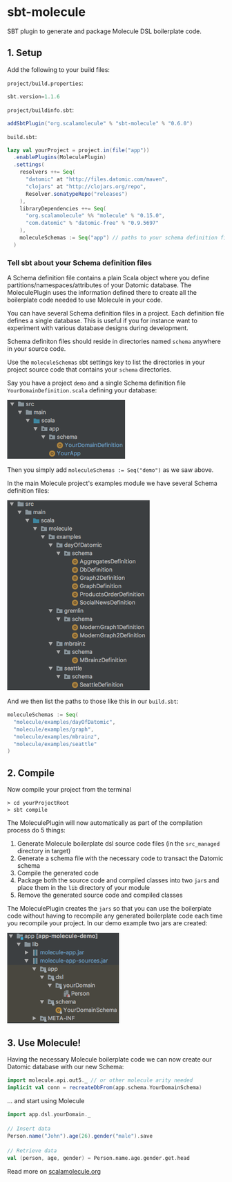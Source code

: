 # sbt-molecule
SBT plugin to generate and package Molecule DSL boilerplate code.

## 1. Setup

Add the following to your build files: 

`project/build.properties`:

```scala
sbt.version=1.1.6
```

`project/buildinfo.sbt`:

```scala
addSbtPlugin("org.scalamolecule" % "sbt-molecule" % "0.6.0")
```

`build.sbt`:

```scala
lazy val yourProject = project.in(file("app"))
  .enablePlugins(MoleculePlugin)
  .settings(
    resolvers ++= Seq(
      "datomic" at "http://files.datomic.com/maven",
      "clojars" at "http://clojars.org/repo",
      Resolver.sonatypeRepo("releases")
    ),
    libraryDependencies ++= Seq(
      "org.scalamolecule" %% "molecule" % "0.15.0",
      "com.datomic" % "datomic-free" % "0.9.5697"
    ),
    moleculeSchemas := Seq("app") // paths to your schema definition files...
  )
```

### Tell sbt about your Schema definition files

A Schema definition file contains a plain Scala object where you define 
partitions/namespaces/attributes of your Datomic database. The MoleculePlugin uses the information
defined there to create all the boilerplate code needed to use Molecule in your code.

You can have several Schema definition files in a project. Each definition file defines a single database. 
This is useful if you for instance want to experiment with various database designs during development.

Schema definiton files should reside in directories named `schema` anywhere in your source code.

Use the `moleculeSchemas` sbt settings key to list the directories in your project source
code that contains your `schema` directories.

Say you have a project `demo` and a single Schema definition file `YourDomainDefinition.scala`
defining your database:

![](img/dirs1.png)

Then you simply add `moleculeSchemas := Seq("demo")` as we saw above.

In the main Molecule project's examples module we have several Schema definition files:

![](img/dirs2.png)

And we then list the paths to those like this in our `build.sbt`:

```scala
moleculeSchemas := Seq(
  "molecule/examples/dayOfDatomic",
  "molecule/examples/graph",
  "molecule/examples/mbrainz",
  "molecule/examples/seattle"
)
```

## 2. Compile

Now compile your project from the terminal

```
> cd yourProjectRoot
> sbt compile
```

The MoleculePlugin will now automatically as part of the compilation process do 5 things:

1. Generate Molecule boilerplate dsl source code files (in the `src_managed` directory in target)
2. Generate a schema file with the necessary code to transact the Datomic schema  
3. Compile the generated code
4. Package both the source code and compiled classes into two `jar`s and place them in the `lib` directory of your module
5. Remove the generated source code and compiled classes

The MoleculePlugin creates the `jars` so that you can use the boilerplate code without having to recompile any 
generated boilerplate code each time you recompile your project. In our demo example two jars are created:

![](img/dirs3.png)


## 3. Use Molecule!

Having the necessary Molecule boilerplate code we can now create our Datomic database with our new Schema:

```scala
import molecule.api.out5._ // or other molecule arity needed
implicit val conn = recreateDbFrom(app.schema.YourDomainSchema)
```

... and start using Molecule

```scala
import app.dsl.yourDomain._

// Insert data
Person.name("John").age(26).gender("male").save

// Retrieve data
val (person, age, gender) = Person.name.age.gender.get.head
```

Read more on [scalamolecule.org](http://www.scalamolecule.org)